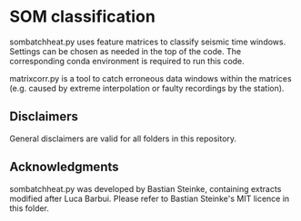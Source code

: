 # SOM classification

sombatchheat.py uses feature matrices to classify seismic time windows. Settings can be chosen as needed in the top of the code. The corresponding conda environment is required to run this code.

matrixcorr.py is a tool to catch erroneous data windows within the matrices (e.g. caused by extreme interpolation or faulty recordings by the station).

## Disclaimers
General disclaimers are valid for all folders in this repository.

## Acknowledgments
sombatchheat.py was developed by Bastian Steinke, containing extracts modified after Luca Barbui. Please refer to Bastian Steinke's MIT licence in this folder.